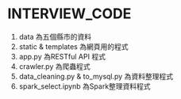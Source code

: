 # INTERVIEW_CODE 
  1. data 為五個縣市的資料
  2. static & templates 為網頁用的程式
  3. app.py 為RESTful API 程式
  4. crawler.py 為爬蟲程式
  5. data_cleaning.py & to_mysql.py 為資料整理程式
  6. spark_select.ipynb 為Spark整理資料程式
